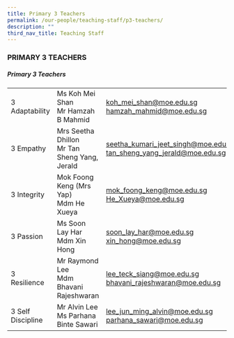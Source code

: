 ```yaml
---
title: Primary 3 Teachers
permalink: /our-people/teaching-staff/p3-teachers/
description: ""
third_nav_title: Teaching Staff
---
```

### PRIMARY 3 TEACHERS

##### Primary 3 Teachers

|  	|  	|  	|
|---	|---	|---	|
| 3 Adaptability 	| Ms Koh Mei Shan<br>Mr Hamzah B Mahmid 	| [koh\_mei\_shan@moe.edu.sg](mailto:koh_mei_shan@moe.gov.sg) <br>[hamzah_mahmid@moe.edu.sg](mailto:hamzah_mahmid@moe.edu.sg) <br> 	|
| 3 Empathy 	| Mrs Seetha Dhillon<br>Mr Tan Sheng Yang, Jerald 	| [seetha\_kumari\_jeet\_singh@moe.edu.sg](mailto:seetha_kumari_jeet_singh@moe.edu.sg)  <br>[tan\_sheng\_yang\_jerald@moe.edu.sg](mailto:tan_sheng_yang_jerald@moe.edu.sg) 	|
| 3 Integrity 	| Mok Foong Keng (Mrs Yap)<br>Mdm He Xueya 	| [mok\_foong\_keng@moe.edu.sg](mailto:mok_foong_keng@moe.gov.sg)<br>[He_Xueya@moe.edu.sg](mailto:He_Xueya@schools.gov.sg)	|
| 3 Passion 	| Ms Soon Lay Har<br>Mdm Xin Hong 	| [soon\_lay\_har@moe.edu.sg](mailto:soon_lay_har@moe.edu.sg)  <br>[xin\_hong@moe.edu.sg](mailto:xing_hong@moe.edu.sg) 	|
| 3 Resilience 	| Mr Raymond Lee<br>Mdm Bhavani Rajeshwaran  	| [lee\_teck\_siang@moe.edu.sg](mailto:lee_teck_siang@moe.edu.sg) <br>[bhavani\_rajeshwaran@moe.edu.sg](mailto:bhavani_rajeswaran@moe.edu.sg) 	|
| 3 Self Discipline 	| Mr Alvin Lee<br>Ms Parhana Binte Sawari 	| [lee\_jun\_ming\_alvin@moe.edu.sg](mailto:lee_jun_ming_alvin@moe.edu.sg) <br>[parhana\_sawari@moe.edu.sg](mailto:parhana_sawari@moe.edu.sg) 	|